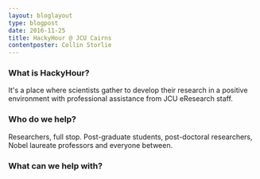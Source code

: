 ```yaml
---
layout: bloglayout
type: blogpost
date: 2016-11-25
title: HackyHour @ JCU Cairns
contentposter: Collin Storlie
---
```


### What is HackyHour? ###

It's a place where scientists gather to develop their research in a positive environment with professional assistance from JCU eResearch staff.

### Who do we help? ###

Researchers, full stop. Post-graduate students, post-doctoral researchers, Nobel laureate professors and everyone between.

### What can we help with? ###



